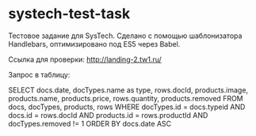 # systech-test-task
Тестовое задание для SysTech. Сделано с помощью шаблонизатора Handlebars, оптимизировано под ES5 через Babel.

Ссылка для проверки: http://landing-2.tw1.ru/

Запрос в таблицу:

SELECT docs.date, docTypes.name as type, rows.docId, products.image, products.name, products.price, rows.quantity, products.removed
FROM docs, docTypes, products, rows
WHERE docTypes.id = docs.typeid AND docs.id = rows.docId AND products.id = rows.productId AND docTypes.removed != 1
ORDER BY docs.date ASC
